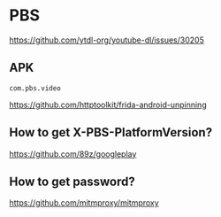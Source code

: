 # PBS

https://github.com/ytdl-org/youtube-dl/issues/30205

## APK

~~~
com.pbs.video
~~~

https://github.com/httptoolkit/frida-android-unpinning

## How to get X-PBS-PlatformVersion?

https://github.com/89z/googleplay

## How to get password?

https://github.com/mitmproxy/mitmproxy
